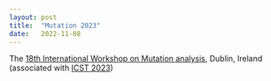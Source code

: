 ```yaml
---
layout: post
title:  "Mutation 2023"
date:   2022-11-08
---
```


The [18th International Workshop on Mutation analysis](/2023/), Dublin, Ireland
(associated with [ICST 2023](https://conf.researchr.org/home/icst-2023))
